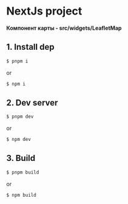 # NextJs project

**Компонент карты - src/widgets/LeafletMap**

## 1. Install dep
```bash
$ pnpm i

```
or 

```bash
$ npm i

```

## 2. Dev server 

```bash
$ pnpm dev

```
or 

```bash
$ npm dev

```

## 3. Build 

```bash
$ pnpm build

```
or 

```bash
$ npm build

```
